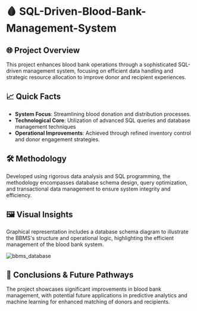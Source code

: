 # 🩸 SQL-Driven-Blood-Bank-Management-System

🌐  Project Overview
---
This project enhances blood bank operations through a sophisticated SQL-driven management system, focusing on efficient data handling and strategic resource allocation to improve donor and recipient experiences.

📈 Quick Facts
---
- **System Focus**: Streamlining blood donation and distribution processes.
- **Technological Core**: Utilization of advanced SQL queries and database management techniques
- **Operational Improvements**: Achieved through refined inventory control and donor engagement strategies.
  
🛠️ Methodology
---
Developed using rigorous data analysis and SQL programming, the methodology encompasses database schema design, query optimization, and transactional data management to ensure system integrity and efficiency.

🖼️ Visual Insights
---
Graphical representation includes a database schema diagram to illustrate the BBMS's structure and operational logic, highlighting the efficient management of the blood bank system.

![bbms_database](https://github.com/Sarah7x/SQL-Driven-Blood-Bank-Management-System/assets/152454919/a4122c6b-dbed-495d-bab3-35687808ae51)

🌱 Conclusions & Future Pathways
---
The project showcases significant improvements in blood bank management, with potential future applications in predictive analytics and machine learning for enhanced matching of donors and recipients.
